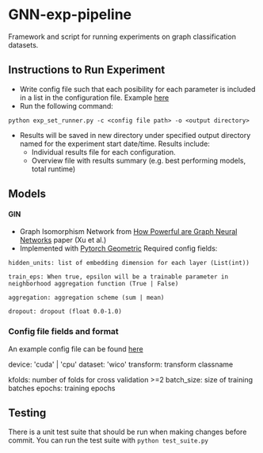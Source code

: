 # GNN-exp-pipeline

Framework and script for running experiments on graph classification datasets.
## Instructions to Run Experiment
 - Write config file such that each posibility for each parameter is included in a list in the configuration file. Example [here](https://github.com/mperozek11/GNN-exp-pipeline/blob/main/config/top_level_experiment.yml)
 - Run the following command: 

 `python exp_set_runner.py -c <config file path> -o <output directory>`

 - Results will be saved in new directory under specified output directory named for the experiment start date/time. Results include:
    - Individual results file for each configuration.
    - Overview file with results summary (e.g. best performing models, total runtime)

## Models

#### GIN
 - Graph Isomorphism Network from [How Powerful are Graph Neural Networks](https://arxiv.org/pdf/1810.00826.pdf) paper (Xu et al.)
 - Implemented with [Pytorch Geometric](https://pytorch-geometric.readthedocs.io/en/latest/index.html)
Required config fields:

`hidden_units: list of embedding dimension for each layer (List(int))`

`train_eps: When true, epsilon will be a trainable parameter in neighborhood aggregation function (True | False)`

`aggregation: aggregation scheme (sum | mean)`

`dropout: dropout (float 0.0-1.0)`

### Config file fields and format

An example config file can be found [here](https://github.com/mperozek11/GNN-exp-pipeline/blob/main/config/test_config.yml)

device: 'cuda' | 'cpu'
dataset: 'wico'
transform: transform classname

kfolds: number of folds for cross validation >=2
batch_size: size of training batches
epochs: training epochs

## Testing

There is a unit test suite that should be run when making changes before commit.
You can run the test suite with `python test_suite.py`
